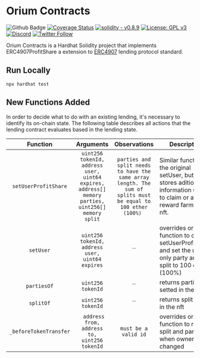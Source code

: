 # Orium Contracts

![Github Badge](https://github.com/OriumNetwork/orium-aavegotchi-lending/actions/workflows/master.yaml/badge.svg)
[![Coverage Status](https://coveralls.io/repos/github/OriumNetwork/orium-contracts/badge.svg?branch=master)](https://coveralls.io/github/OriumNetwork/orium-contracts?branch=master)
[![solidity - v0.8.9](https://img.shields.io/static/v1?label=solidity&message=v0.8.9&color=2ea44f&logo=solidity)](https://github.com/OriumNetwork)
[![License: GPL v3](https://img.shields.io/badge/License-GPLv3-blue.svg)](https://www.gnu.org/licenses/gpl-3.0)
[![Discord](https://img.shields.io/discord/1009147970832322632?label=discord&logo=discord&logoColor=white)](https://discord.gg/NaNTgPK5rx)
[![Twitter Follow](https://img.shields.io/twitter/follow/oriumnetwork?label=Follow&style=social)](https://twitter.com/OriumNetwork)

Orium Contracts is a Hardhat Solidity project that implements ERC4907ProfitShare a 
extension to [ERC4907](https://github.com/ethereum/EIPs/blob/master/EIPS/eip-4907.md) lending protocol standard.

## Run Locally
```shell
npx hardhat test
```

## New Functions Added

In order to decide what to do with an existing lending, it's necessary to identify its on-chain state. The following
table describes all actions that the lending contract evaluates based in the lending state.

|  **Function**  	|    **Arguments**    	|                           **Observations**                                                    	                            | **Description**                                                                                                                	|
|:-----------:	|:----------------:	|:-----------------------------------------------------------------------------------------------------------------------:|--------------------------------------------------------------------------------------------------------------------------------	|
|    `setUserProfitShare`   	|      `uint256 tokenId, address user, uint64 expires, address[] memory parties, uint256[] memory split`      	|                `parties and split needs to have the same array length. The sum of splits must be equal to 100 ether (100%) `                             	                | Similar function to the original setUser, but now stores aditional information usefull to claim or air drop reward farmed by nft.                                                      	|
|  `setUser` 	|   `uint256 tokenId, address user, uint64 expires`   	| `` 	 | overrides original function to call setUserProfitShare and set the user as only party and split to 100 ethers (100%)                                               	|
|   `partiesOf`  	|   `uint256 tokenId`   	|                ``                              	                | returns parties setted in the nft                             	|
| `splitOf` 	| `uint256 tokenId` 	| `` 	 | returns split setted in the nft                        	|
|  `_beforeTokenTransfer`  	|     ` address from, address to, uint256 tokenId`     	|                        `must be a valid id`                                            	                        | overrides original function to reset split and parties when ownership is changed 	|
